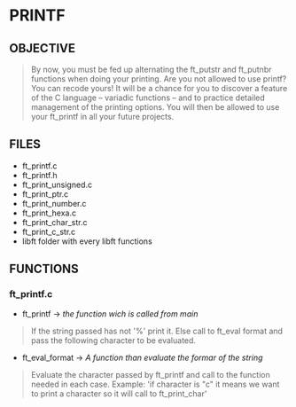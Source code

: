# PRINTF

## OBJECTIVE
> By now, you must be fed up alternating the ft_putstr and ft_putnbr
functions when doing your printing. Are you not allowed to use printf? You can recode
yours! It will be a chance for you to discover a feature of the C language – variadic
functions – and to practice detailed management of the printing options. You will then
be allowed to use your ft_printf in all your future projects.

## FILES

- ft_printf.c
- ft_printf.h
- ft_print_unsigned.c
- ft_print_ptr.c
- ft_print_number.c
- ft_print_hexa.c
- ft_print_char_str.c
- ft_print_c_str.c
- libft folder with every libft functions

## FUNCTIONS
### ft_printf.c
- ft_printf -> *the function wich is called from main*   
>If the string passed has not '%' print it. Else call to ft_eval format and pass the following character to be evaluated.

- ft_eval_format -> *A function than evaluate the formar of the string*
>Evaluate the character passed by ft_printf and call to the function needed in each case. Example: 'if character is "c" it means we want to print a character so it will call to ft_print_char'

